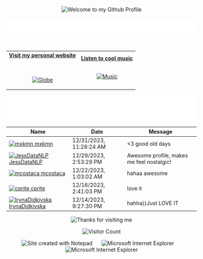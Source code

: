 <!-- "Hero" Header -->
<div align="center">
  <img src="https://github.com/BrunnerLivio/brunnerlivio/blob/master/images/welcome.png?raw=true" style="max-width: 100%;" alt="Welcome to my Github Profile" />
  <br />
  <br />
  <img height="50" alt="My Name is Livio and I like Node.js" src="images/personal_note.svg" />
  <br />
  <br />

</div>

<!-- Social -->
<table width="100%" align="center">
<tr>
<td align="center">
<a href="https://brunnerliv.io">
<strong>Visit my personal website </strong>
<br />
<br />
<br />

<p>

<img alt="Globe" height="80" src="images/globe.gif">
</a>
</p>

</td>


<td align="center">
<a href="https://www.youtube.com/watch?v=3YxaaGgTQYM&ab_channel=EvanescenceVEVO">
<strong>Listen to cool music</strong>
<br />
<br />


<p>
<img height="100" alt="Music" src="images/music.gif"> 
</a>
</p>

</td>
</tr>
</table>

<div align="center">
<a href="https://github.com/BrunnerLivio/brunnerlivio/issues/62#issuecomment-new"><img src="images/guestbook.svg"></a> 
</div>

<!-- Guestbook -->
| Name | Date | Message |
|---|---|---|
| <a href="https://github.com/mxkmn"><img width="24" src="https://avatars.githubusercontent.com/u/75564533?s=24&u=211dc75e7e4c4d4dbde1902bdde7e0bf6c399c97&v=4" alt="mxkmn" /> mxkmn</a> |12/31/2023, 11:28:24 AM|<3 good old days|
| <a href="https://github.com/JessDataNLP"><img width="24" src="https://avatars.githubusercontent.com/u/58152169?s=24&u=12bd1396752b64573fc6e902bfde385a8b5e6a5e&v=4" alt="JessDataNLP" /> JessDataNLP</a> |12/29/2023, 2:53:29 PM|Awesome profile, makes me feel nostalgic!|
| <a href="https://github.com/mcostaca"><img width="24" src="https://avatars.githubusercontent.com/u/57239658?s=24&u=d0081ef8328e9f464a1f66090a112b293b99672f&v=4" alt="mcostaca" /> mcostaca</a> |12/22/2023, 1:03:02 AM|hahaa awesome|
| <a href="https://github.com/cprite"><img width="24" src="https://avatars.githubusercontent.com/u/98195072?s=24&u=7147648a067aa818a7c36b8905e59d9d41197571&v=4" alt="cprite" /> cprite</a> |12/16/2023, 2:41:03 PM|love it|
| <a href="https://github.com/IrynaDidkivska"><img width="24" src="https://avatars.githubusercontent.com/u/96765824?s=24&u=e8ffb946731820967303bd9aff5537edf3fedbcc&v=4" alt="IrynaDidkivska" /> IrynaDidkivska</a> |12/14/2023, 9:27:30 PM|hahha))Just LOVE IT|
<!-- /Guestbook -->

<!-- Footer -->

<div align="center">

<img height="120" alt="Thanks for visiting me" width="100%" src="https://raw.githubusercontent.com/BrunnerLivio/brunnerlivio/master/images/marquee.svg" />
<br />

![Visitor Count](https://profile-counter.glitch.me/brunnerlivio/count.svg)


<img src="https://raw.githubusercontent.com/BrunnerLivio/brunnerlivio/master/images/notepad.gif" alt="Site created with Notepad" height="30" />
<!-- "margin-right: whatever;" -->
<span>&nbsp;&nbsp;&nbsp;&nbsp;</span>  
<img src="https://raw.githubusercontent.com/BrunnerLivio/brunnerlivio/master/images/ie_logo.gif" alt="Microsoft Internet Explorer" />
<span>&nbsp;&nbsp;&nbsp;&nbsp;</span>  
<img src="https://raw.githubusercontent.com/BrunnerLivio/brunnerlivio/master/images/noframes.gif" alt="Microsoft Internet Explorer" />

</div>
